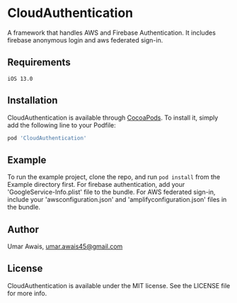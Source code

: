 # CloudAuthentication

A framework that handles AWS and Firebase Authentication. It includes firebase anonymous login and aws federated sign-in.


## Requirements

`iOS 13.0`

## Installation

CloudAuthentication is available through [CocoaPods](https://cocoapods.org). To install
it, simply add the following line to your Podfile:

```ruby
pod 'CloudAuthentication'
```
## Example

To run the example project, clone the repo, and run `pod install` from the Example directory first. For firebase authentication, add your 'GoogleService-Info.plist' file to the bundle. For AWS federated sign-in, include your 'awsconfiguration.json' and 'amplifyconfiguration.json' files in the bundle.

## Author

Umar Awais, umar.awais45@gmail.com

## License

CloudAuthentication is available under the MIT license. See the LICENSE file for more info.

